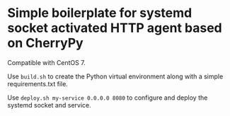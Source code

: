 # Simple boilerplate for systemd socket activated HTTP agent based on CherryPy

Compatible with CentOS 7. 

Use `build.sh` to create the Python virtual environment along with a simple requirements.txt file.

Use `deploy.sh my-service 0.0.0.0 8080` to configure and deploy the systemd socket and service.

